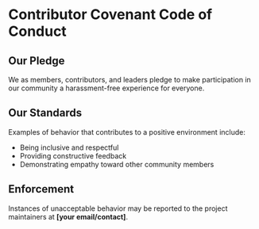 # Contributor Covenant Code of Conduct

## Our Pledge
We as members, contributors, and leaders pledge to make participation in our community a harassment-free experience for everyone.

## Our Standards
Examples of behavior that contributes to a positive environment include:
- Being inclusive and respectful
- Providing constructive feedback
- Demonstrating empathy toward other community members

## Enforcement
Instances of unacceptable behavior may be reported to the project maintainers at **[your email/contact]**.
